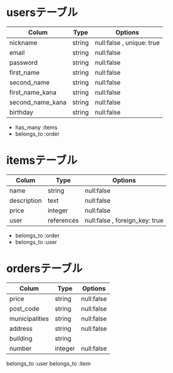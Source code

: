 #  usersテーブル
|Colum             |  Type|                  Options|
|------------------|------|-------------------------|
|nickname          |string|null:false , unique: true|
|email             |string|null:false               |
|password          |string|null:false               |
|first_name        |string|null:false               |
|second_name       |string|null:false               |
|first_name_kana   |string|null:false               |
|second_name_kana  |string|null:false               |
|birthday          |string|null:false               |

- has_many :items
- belongs_to :order

# itemsテーブル
|Colum             |      Type|                       Options|
|------------------|----------|------------------------------|
|name              |string    |null:false                    |
|description       |text      |null:false                    |
|price             |integer   |null:false                    |
|user              |references|null:false , foreign_key: true|

- belongs_to :order
- belongs_to :user

# ordersテーブル
|Colum             |      Type|                       Options|
|------------------|----------|------------------------------|
|price             |string    |null:false                    |
|post_code         |string    |null:false                    |
|municipalities    |string    |null:false                    |
|address           |string    |null:false                    |
|building          |string    |                              |
|number            |integer   |null:false                    |

belongs_to :user
belongs_to :item